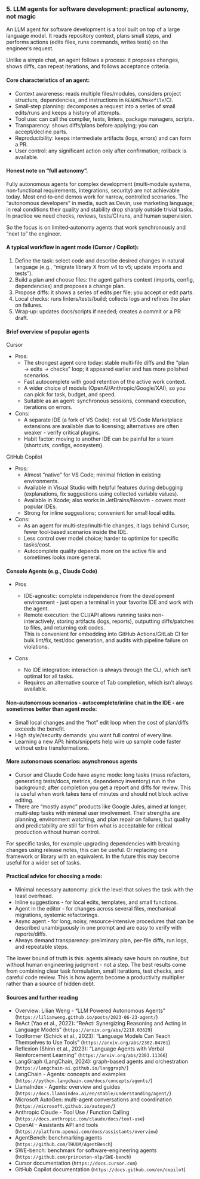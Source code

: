 ### 5. LLM agents for software development: practical autonomy, not magic

An LLM agent for software development is a tool built on top of a large language model. It reads repository context, plans small steps, and performs actions (edits files, runs commands, writes tests) on the engineer’s request.

Unlike a simple chat, an agent follows a process: it proposes changes, shows diffs, can repeat iterations, and follows acceptance criteria.

#### Core characteristics of an agent:
- Context awareness: reads multiple files/modules, considers project structure, dependencies, and instructions in `README`/`Makefile`/CI.
- Small‑step planning: decomposes a request into a series of small edits/runs and keeps a history of attempts.
- Tool use: can call the compiler, tests, linters, package managers, scripts.
- Transparency: shows diffs/plans before applying; you can accept/decline parts.
- Reproducibility: keeps intermediate artifacts (logs, errors) and can form a PR.
- User control: any significant action only after confirmation; rollback is available.

#### Honest note on “full autonomy”.
Fully autonomous agents for complex development (multi‑module systems, non‑functional requirements, integrations, security) are not achievable today. Most end‑to‑end demos work for narrow, controlled scenarios. The “autonomous developers” in media, such as Devin, use marketing language; in real conditions their quality and stability drop sharply outside trivial tasks. In practice we need checks, reviews, tests/CI runs, and human supervision.

So the focus is on limited‑autonomy agents that work synchronously and “next to” the engineer.

#### A typical workflow in agent mode (Cursor / Copilot):
1) Define the task: select code and describe desired changes in natural language (e.g., “migrate library X from v4 to v5; update imports and tests”).
2) Build a plan and choose files: the agent gathers context (imports, config, dependencies) and proposes a change plan.
3) Propose diffs: it shows a series of edits per file; you accept or edit parts.
4) Local checks: runs linters/tests/build; collects logs and refines the plan on failures.
5) Wrap‑up: updates docs/scripts if needed; creates a commit or a PR draft.

#### Brief overview of popular agents

Cursor
- Pros:
  - The strongest agent core today: stable multi‑file diffs and the “plan → edits → checks” loop; it appeared earlier and has more polished scenarios.
  - Fast autocomplete with good retention of the active work context.
  - A wider choice of models (OpenAI/Anthropic/Google/XAI), so you can pick for task, budget, and speed.
  - Suitable as an agent: synchronous sessions, command execution, iterations on errors.
- Cons:
  - A separate IDE (a fork of VS Code): not all VS Code Marketplace extensions are available due to licensing; alternatives are often weaker - verify critical plugins.
  - Habit factor: moving to another IDE can be painful for a team (shortcuts, configs, ecosystem).

GitHub Copilot
- Pros:
  - Almost “native” for VS Code; minimal friction in existing environments.
  - Available in Visual Studio with helpful features during debugging (explanations, fix suggestions using collected variable values).
  - Available in Xcode; also works in JetBrains/Neovim - covers most popular IDEs.
  - Strong for inline suggestions; convenient for small local edits.
- Cons:
  - As an agent for multi‑step/multi‑file changes, it lags behind Cursor; fewer tool‑based scenarios inside the IDE.
  - Less control over model choice; harder to optimize for specific tasks/cost.
  - Autocomplete quality depends more on the active file and sometimes looks more general.

#### Console Agents (e.g., Claude Code)

- Pros
  - IDE-agnostic: complete independence from the development environment - just open a terminal in your favorite IDE and work with the agent.  
  - Remote execution: the CLI/API allows running tasks non-interactively, storing artifacts (logs, reports), outputting diffs/patches to files, and returning exit codes.  
    This is convenient for embedding into GitHub Actions/GitLab CI for bulk lint/fix, test/doc generation, and audits with pipeline failure on violations.  

- Cons
  - No IDE integration: interaction is always through the CLI, which isn’t optimal for all tasks.  
  - Requires an alternative source of Tab completion, which isn’t always available.  

#### Non‑autonomous scenarios - autocomplete/inline chat in the IDE - are sometimes better than agent mode:
- Small local changes and the “hot” edit loop when the cost of plan/diffs exceeds the benefit.
- High style/security demands: you want full control of every line.
- Learning a new API: hints/snippets help wire up sample code faster without extra transformations.

#### More autonomous scenarios: asynchronous agents
- Cursor and Claude Code have async mode: long tasks (mass refactors, generating tests/docs, metrics, dependency inventory) run in the background; after completion you get a report and diffs for review. This is useful when work takes tens of minutes and should not block active editing.
- There are “mostly async” products like Google Jules, aimed at longer, multi‑step tasks with minimal user involvement. Their strengths are planning, environment watching, and plan repair on failures; but quality and predictability are still far from what is acceptable for critical production without human control.

For specific tasks, for example upgrading dependencies with breaking changes using release notes, this can be useful. Or replacing one framework or library with an equivalent. In the future this may become useful for a wider set of tasks.

#### Practical advice for choosing a mode:
- Minimal necessary autonomy: pick the level that solves the task with the least overhead.
- Inline suggestions - for local edits, templates, and small functions.
- Agent in the editor - for changes across several files, mechanical migrations, systemic refactorings.
- Async agent - for long, noisy, resource‑intensive procedures that can be described unambiguously in one prompt and are easy to verify with reports/diffs.
- Always demand transparency: preliminary plan, per‑file diffs, run logs, and repeatable steps.

The lower bound of truth is this: agents already save hours on routine, but without human engineering judgment - not a step. The best results come from combining clear task formulation, small iterations, test checks, and careful code review. This is how agents become a productivity multiplier rather than a source of hidden debt.



#### Sources and further reading

- Overview: Lilian Weng - “LLM Powered Autonomous Agents” (`https://lilianweng.github.io/posts/2023-06-23-agent/`)
- ReAct (Yao et al., 2022): “ReAct: Synergizing Reasoning and Acting in Language Models” (`https://arxiv.org/abs/2210.03629`)
- Toolformer (Schick et al., 2023): “Language Models Can Teach Themselves to Use Tools” (`https://arxiv.org/abs/2302.04761`)
- Reflexion (Shinn et al., 2023): “Language Agents with Verbal Reinforcement Learning” (`https://arxiv.org/abs/2303.11366`)
- LangGraph (LangChain, 2024): graph-based agents and orchestration (`https://langchain-ai.github.io/langgraph/`)
- LangChain - Agents: concepts and examples (`https://python.langchain.com/docs/concepts/agents/`)
- LlamaIndex - Agents: overview and guides (`https://docs.llamaindex.ai/en/stable/understanding/agent/`)
- Microsoft AutoGen: multi-agent conversations and coordination (`https://microsoft.github.io/autogen/`)
- Anthropic Claude - Tool Use / Function Calling (`https://docs.anthropic.com/claude/docs/tool-use`)
- OpenAI - Assistants API and tools (`https://platform.openai.com/docs/assistants/overview`)
- AgentBench: benchmarking agents (`https://github.com/THUDM/AgentBench`)
- SWE-bench: benchmark for software-engineering agents (`https://github.com/princeton-nlp/SWE-bench`)
- Cursor documentation (`https://docs.cursor.com`)
- GitHub Copilot documentation (`https://docs.github.com/en/copilot`)